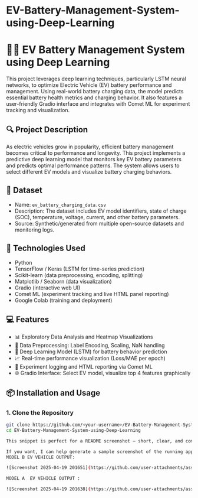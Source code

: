 # EV-Battery-Management-System-using-Deep-Learning

# 🚗🔋 EV Battery Management System using Deep Learning

This project leverages deep learning techniques, particularly LSTM neural networks, to optimize Electric Vehicle (EV) battery performance and management. Using real-world battery charging data, the model predicts essential battery health metrics and charging behavior. It also features a user-friendly Gradio interface and integrates with Comet ML for experiment tracking and visualization.

## 🔍 Project Description

As electric vehicles grow in popularity, efficient battery management becomes critical to performance and longevity. This project implements a predictive deep learning model that monitors key EV battery parameters and predicts optimal performance patterns. The system allows users to select different EV models and visualize battery charging behaviors.

## 📁 Dataset

- Name: `ev_battery_charging_data.csv`
- Description: The dataset includes EV model identifiers, state of charge (SOC), temperature, voltage, current, and other battery parameters.
- Source: Synthetic/generated from multiple open-source datasets and monitoring logs.

## 🧠 Technologies Used

- Python
- TensorFlow / Keras (LSTM for time-series prediction)
- Scikit-learn (data preprocessing, encoding, splitting)
- Matplotlib / Seaborn (data visualization)
- Gradio (interactive web UI)
- Comet ML (experiment tracking and live HTML panel reporting)
- Google Colab (training and deployment)

## 💻 Features

- 📊 Exploratory Data Analysis and Heatmap Visualizations
- 🧹 Data Preprocessing: Label Encoding, Scaling, NaN handling
- 🔁 Deep Learning Model (LSTM) for battery behavior prediction
- 📈 Real-time performance visualization (Loss/MAE per epoch)
- 🧪 Experiment logging and HTML reporting via Comet ML
- 🌐 Gradio Interface: Select EV model, visualize top 4 features graphically

## 📦 Installation and Usage

### 1. Clone the Repository
```bash
git clone https://github.com/<your-username>/EV-Battery-Management-System-using-Deep-Learning.git
cd EV-Battery-Management-System-using-Deep-Learning

This snippet is perfect for a README screenshot — short, clear, and complete.

If you want, I can help generate a sample screenshot of the running app interface too!
MODEL B EV VEHICLE OUTPUT:

![Screenshot 2025-04-19 201651](https://github.com/user-attachments/assets/809a2052-e5a2-4fef-b81c-ac1d838a6e71)

MODEL A  EV VEHICLE OUTPUT :

![Screenshot 2025-04-19 201638](https://github.com/user-attachments/assets/d073076a-d86e-4df5-ac70-677824b7368c)

